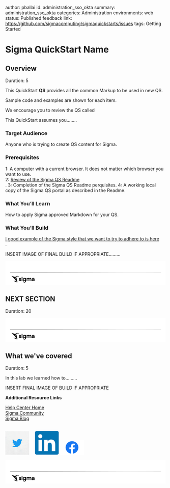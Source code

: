 author: pballai
id: administration_sso_okta
summary: administration_sso_okta
categories: Administration
environments: web
status: Published
feedback link: https://github.com/sigmacomputing/sigmaquickstarts/issues
tags: Getting Started

<!-- SETTING THE AVAILABLE CATEGORIES WILL MAKE YOUR QUICKSTART PART OF A GROUP THAT USERS CAN FILTER ON IN THE QUICKSTART PORTAL -->
<!-- AVAILABLE CATEGORIES ARE Tables, Visualizations, Functions, Embedding, Controls, Sharing, Use Cases, Partners, Administration --> 

<!-- 
PLEASE REVIEW THE SIGMA QUICKSTART STYLE GUIDE. ALL QUICKSTART SHOULD SHARE A COMMON LOOK AND FEEL. YOU MAY WANT TO REVIEW A PUBLISHED GUIDE FIRST SO
THAT YOU ARE FAMILIAR WITH HOW COMMON MARKDOWN IS APPLIED
YOU CAN ACCESS THE SIGMA QUICKSTART STYLE GUIDE HERE:
https://quickstarts.sigmacomputing.com/guide/sigma-style-guide/index.html?index=..%2F..index#0
-->

# Sigma QuickStart Name
<!-- The above name is what appears on the website and is searchable. -->

## Overview 
Duration: 5 
<!--EACH ## SECTION WILL REQUIRE A DURATION THAT WILL BE SUMMED TO DISPLAY THE TOTAL QuickStart RUNNING TIME AND TIME REMAINING AS USER GOES THROUGH -->

This QuickStart **QS** provides all the common Markup to be used in new QS. 

Sample code and examples are shown for each item.

We encourage you to review the QS called 

This QuickStart assumes you........

 ### Target Audience
Anyone who is trying to create QS content for Sigma. 

### Prerequisites

1: A computer with a current browser. It does not matter which browser you want to use.<br>
2: [Review of the Sigma QS Readme](https://github.com/Sigmacomputing/sigmaquickstarts#readme)<br>.
3: Completion of the Sigma QS Readme perquisites.
4: A working local copy of the Sigma QS portal as described in the Readme.
  
### What You’ll Learn
How to apply Sigma approved Markdown for your QS.

### What You’ll Build
[I good example of the Sigma style that we want to try to adhere to is here](https://quickstarts.sigmacomputing.com/guide/getting_started_working_with_tables_hol/index.html)<br>.



INSERT IMAGE OF FINAL BUILD IF APPROPRIATE.........

![Footer](assets/sigma_footer.png)
<!-- NOTE: SIGMA LOGO REQUIRED AT END OF EACH ## SECTION -->
<!-- END OF OVERVIEW -->

## **NEXT SECTION**
Duration: 20

![Footer](assets/sigma_footer.png)
<!-- END OF NEXT SECTION-->

## What we've covered
Duration: 5

In this lab we learned how to.........

INSERT FINAL IMAGE OF BUILD IF APPROPRIATE

<!-- THE FOLLOWING ADDITIONAL RESOURCES IS REQUIRED AS IS FOR ALL QUICKSTARTS -->
**Additional Resource Links**

[Help Center Home](https://help.sigmacomputing.com/hc/en-us)<br>
[Sigma Community](https://community.sigmacomputing.com/)<br>
[Sigma Blog](https://www.sigmacomputing.com/blog/)<br>
<br>

[<img src="./assets/twitter.jpeg" width="75"/>](https://twitter.com/sigmacomputing)&emsp;
[<img src="./assets/linkedin.png" width="75"/>](https://www.linkedin.com/company/sigmacomputing)
[<img src="./assets/facebook.png" width="75"/>](https://www.facebook.com/sigmacomputing)

![Footer](assets/sigma_footer.png)
<!-- END OF WHAT WE COVERED -->
<!-- END OF QUICKSTART -->